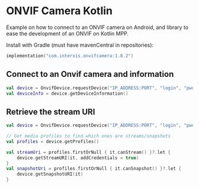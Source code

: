 # ONVIF Camera Kotlin
Example on how to connect to an ONVIF camera on Android, and library to ease the development of an ONVIF on
Kotlin MPP.


Install with Gradle (must have mavenCentral in repositories):

```kotlin
implementation("com.interxis.onvifcamera:1.8.2")
```

## Connect to an Onvif camera and information

```kotlin
val device = OnvifDevice.requestDevice("IP_ADDRESS:PORT", "login", "pwd")
val deviceInfo = device.getDeviceInformation()
```
## Retrieve the stream URI

```kotlin
val device = OnvifDevice.requestDevice("IP_ADDRESS:PORT", "login", "pwd")

// Get media profiles to find which ones are streams/snapshots
val profiles = device.getProfiles()

val streamUri = profiles.firstOrNull { it.canStream() }?.let {
    device.getStreamURI(it, addCredentials = true)
}
val snapshotUri = profiles.firstOrNull { it.canSnapshot() }?.let { 
    device.getSnapshotURI(it)
}
```
